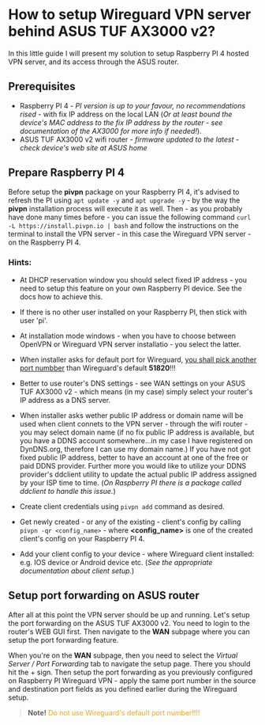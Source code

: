 # How to setup Wireguard VPN server behind ASUS TUF AX3000 v2?
In this little guide I will present my solution to setup Raspberry PI 4 hosted VPN server, and its access through the ASUS router.
## Prerequisites
- Raspberry PI 4 - *PI version is up to your favour, no recommendations rised* - with fix IP address on the local LAN (*Or at least bound the device's MAC address to the fix IP address by the router - see documentation of the AX3000 for more info if needed!*).
- ASUS TUF AX3000 v2 wifi router - *firmware updated to the latest - check device's web site at ASUS home*

## Prepare Raspberry PI 4
Before setup the **pivpn** package on your Raspberry PI 4, it's advised to refresh the PI using ```apt update -y``` and ```apt upgrade -y``` - by the way the **pivpn** installation process will execute it as well.
Then - as you probably have done many times before - you can issue the following command ```curl -L https://install.pivpn.io | bash``` and follow the instructions on the terminal to install the VPN server - in this case the Wireguard VPN server - on the Raspberry PI 4.

### Hints:

-  At DHCP reservation window you should select fixed IP address - you need to setup this feature on your own Raspberry PI device. See the docs how to achieve this.

-  If there is no other user installed on your Raspberry PI, then stick with user 'pi'.

-  At installation mode windows - when you have to choose between OpenVPN or Wireguard VPN server installatio - you select the latter.

-  When installer asks for default port for Wireguard, <u>you shall pick another port numbber</u> than Wireguard's default **51820**!!!

-  Better to use router's DNS settings - see WAN settings on your ASUS TUF AX3000 v2 - which means (in my case) simply select your router's IP address as a DNS server.

-  When installer asks wether public IP address or domain name will be used when client connets to the VPN server - through the wifi router - you may select  domain name (if no fix public IP address is available, but you have a DDNS account somewhere...in my case I have registered on DynDNS.org, therefore I can use my domain name.) If you have not got fixed public IP address, better to have an account at one of the free or paid DDNS provider. Further more you would like to utilize your DDNS provider's ddclient utility to update the actual public IP address assigned by your ISP time to time. (*On Raspberry PI there is a package called ddclient to handle this issue.*)
-  Create client credentials using ```pivpn add``` command as desired.
-  Get newly created - or any of the existing - client's config by calling ```pivpn -qr <config_name>``` - where **\<config_name\>** is one of the created client's config on your Raspberry PI 4.
-  Add your client config to your device - where Wireguard client installed: e.g. IOS device or Android device etc. (*See the appropriate documentation about client setup.*)

## Setup port forwarding on ASUS router

After all at this point the VPN server should be up and running. Let's setup the port forwarding on the ASUS TUF AX3000 v2.
You need to login to the router's WEB GUI first. Then navigate to the **WAN** subpage where you can setup the port forwarding feature.

When you're on the **WAN** subpage, then you need to select the _Virtual Server / Port Forwarding_ tab to navigate the setup page.
There you should hit the &plus; sign. Then setup the port forwarding as you previously configured on Raspberry PI Wireguard VPN - apply the same port number in the source and destination port fields as you defined earlier during the Wireguard setup.

> **Note!**
> <span style="color: orange;">Do not use Wireguard's default port number!!!!</span>

